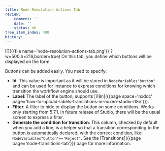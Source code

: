 ```yaml
---
title: Node Resolution Actions Tab
review:
    comment: ''
    date: ''
    status: ok
tree_item_index: 400
history:
---
```

![]({{file name='node-resolution-actions-tab.png'}} ?w=500,h=216,border=true)
On this tab, you define which buttons will be displayed on the form.

Buttons can be added easily. You need to specify: 

*   **Id**: This value is important as it will be stored in `NodeVariables"button"` and can be used for instance to express conditions for knowing which transition the workflow engine should use.
*   **Label**: The label of the button, supports [i18n]({{page space='nxdoc' page='how-to-upload-labels-translations-in-nuxeo-studio-i18n'}}).
*   **Filter**: A filter to hide or display the button on some conditions. Works only starting from 5.7.1\. In future release of Studio, there will be the usual screen to express a filter.
*   **Generate the condition for transition**: This column, checked by default when you add a line, is a helper so that a transition corresponding to the button is automatically declared, with the correct condition, like: `NodeVariables"button"=='Reject'`. See the [Transitions]({{page page='node-transitions-tab'}}) page for more information.

